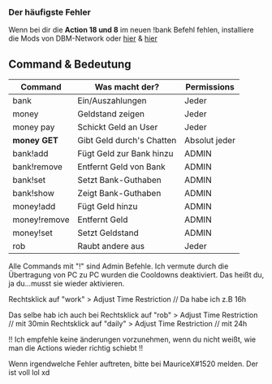### Der häufigste Fehler
Wenn bei dir die **Action 18 und 8** im neuen !bank Befehl fehlen, installiere die Mods
von DBM-Network oder [hier](https://madebyme.s-ul.eu/yudrJynV) & [hier](https://madebyme.s-ul.eu/IkYArDHy)

## Command & Bedeutung
| Command | Was macht der? | Permissions|
|---------|----------------|------------|
|bank| Ein/Auszahlungen | Jeder |
|money | Geldstand zeigen | Jeder |
|money pay | Schickt Geld an User | Jeder |
|**money GET**| Gibt Geld durch's Chatten | Absolut jeder|
|bank!add | Fügt Geld zur Bank hinzu | ADMIN |
|bank!remove | Entfernt Geld von Bank | ADMIN |
|bank!set | Setzt Bank-Guthaben | ADMIN |
|bank!show | Zeigt Bank-Guthaben | ADMIN |
|money!add | Fügt Geld hinzu | ADMIN |
|money!remove | Entfernt Geld | ADMIN |
|money!set | Setzt Geldstand | ADMIN |
|rob | Raubt andere aus | Jeder |




Alle Commands mit "!" sind Admin Befehle.
Ich vermute durch die Übertragung von PC zu PC wurden die Cooldowns deaktiviert.
Das heißt du, ja du...musst sie wieder aktivieren.

Rechtsklick auf "work" > Adjust Time Restriction  // Da habe ich z.B 16h

Das selbe hab ich auch bei
Rechtsklick auf "rob" > Adjust Time Restriction  // mit 30min
Rechtsklick auf "daily" > Adjust Time Restriction  // mit 24h

!! Ich empfehle keine änderungen vorzunehmen, wenn du nicht weißt, wie man die Actions wieder richtig schiebt !!

Wenn irgendwelche Fehler auftreten, bitte bei MauriceX#1520 melden. Der ist voll lol xd

